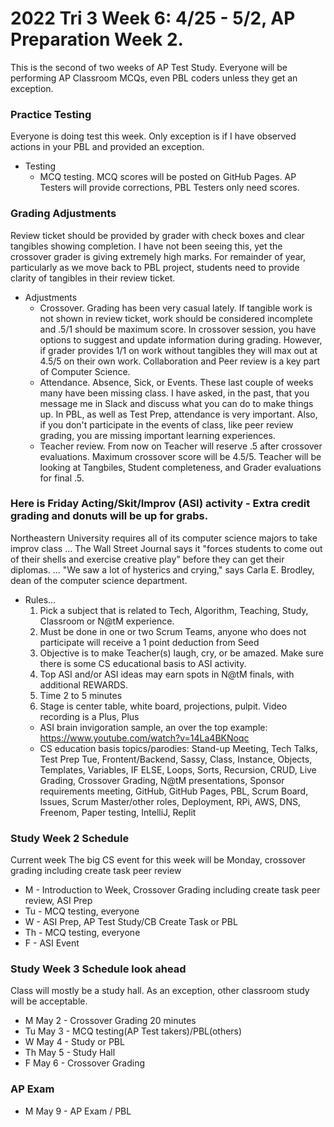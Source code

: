 # 2022 Tri 3 Week 6: 4/25 - 5/2, AP Preparation Week 2.
This is the second of two weeks of AP Test Study. Everyone will be performing AP Classroom MCQs, even PBL coders unless they get an exception.
### Practice Testing
Everyone is doing test this week.  Only exception is if I have observed actions in your PBL and provided an exception.
* Testing
    * MCQ testing.  MCQ scores will be posted on GitHub Pages.  AP Testers will provide corrections, PBL Testers only need scores.
### Grading Adjustments
Review ticket should be provided by grader with check boxes and clear tangibles showing completion. I have not been seeing this, yet the crossover grader is giving extremely high marks.  For remainder of year, particularly as we move back to PBL project, students need to provide clarity of tangibles in their review ticket.
* Adjustments
    * Crossover.  Grading has been very casual lately. If tangible work is not shown in review ticket, work should be considered incomplete and .5/1 should be maximum score.  In crossover session, you have options to suggest and update information during grading.  However, if grader provides 1/1 on work without tangibles they will max out at 4.5/5 on their own work.  Collaboration and Peer review is a key part of Computer Science.
    * Attendance.  Absence, Sick, or Events.  These last couple of weeks many have been missing class.  I have asked, in the past, that you message me in Slack and discuss what you can do to make things up.  In PBL, as well as Test Prep, attendance is very important.  Also, if you don't participate in the events of class, like peer review grading, you are missing important learning experiences.
    * Teacher review.  From now on Teacher will reserve .5 after crossover evaluations.  Maximum crossover score will be 4.5/5.  Teacher will be looking at Tangbiles, Student completeness, and Grader evaluations for final .5.  
### Here is Friday Acting/Skit/Improv (ASI) activity - Extra credit grading and donuts will be up for grabs.
Northeastern University requires all of its computer science majors to take improv class ... The Wall Street Journal says it "forces students to come out of their shells and exercise creative play" before they can get their diplomas. ... "We saw a lot of hysterics and crying," says Carla E. Brodley, dean of the computer science department.  
* Rules...
    1. Pick a subject that is related to Tech, Algorithm, Teaching, Study, Classroom or N@tM experience.
    2. Must be done in one or two Scrum Teams, anyone who does not participate will receive a 1 point deduction from Seed
    3. Objective is to make Teacher(s) laugh, cry, or be amazed. Make sure there is some CS educational basis to ASI activity.
    4. Top ASI and/or ASI ideas may earn spots in N@tM finals, with additional REWARDS.
    5. Time 2 to 5 minutes
    6. Stage is center table, white board, projections, pulpit.  Video recording is a Plus, Plus
    * ASI brain invigoration sample, an over the top example: https://www.youtube.com/watch?v=14La4BKNoqc
    * CS education basis topics/parodies: Stand-up Meeting, Tech Talks, Test Prep Tue, Frontent/Backend, Sassy, Class, Instance, Objects, Templates, Variables, IF ELSE, Loops, Sorts, Recursion, CRUD, Live Grading, Crossover Grading, N@tM presentations, Sponsor requirements meeting, GitHub, GitHub Pages, PBL, Scrum Board, Issues, Scrum Master/other roles,  Deployment, RPi, AWS, DNS, Freenom, Paper testing, IntelliJ, Replit 
### Study Week 2 Schedule
Current week
The big CS event for this week will be Monday, crossover grading including create task peer review
* M - Introduction to Week, Crossover Grading including create task peer review, ASI Prep
* Tu - MCQ testing, everyone
* W - ASI Prep, AP Test Study/CB Create Task or PBL
* Th - MCQ testing, everyone
* F - ASI Event
###  Study Week 3 Schedule look ahead
Class will mostly be a study hall.  As an exception, other classroom study will be acceptable.  
* M May 2 - Crossover Grading 20 minutes
* Tu May 3 -  MCQ testing(AP Test takers)/PBL(others)
* W May 4 - Study or PBL
* Th May 5 - Study Hall
* F May 6 - Crossover Grading
### AP Exam
* M May 9 - AP Exam / PBL


